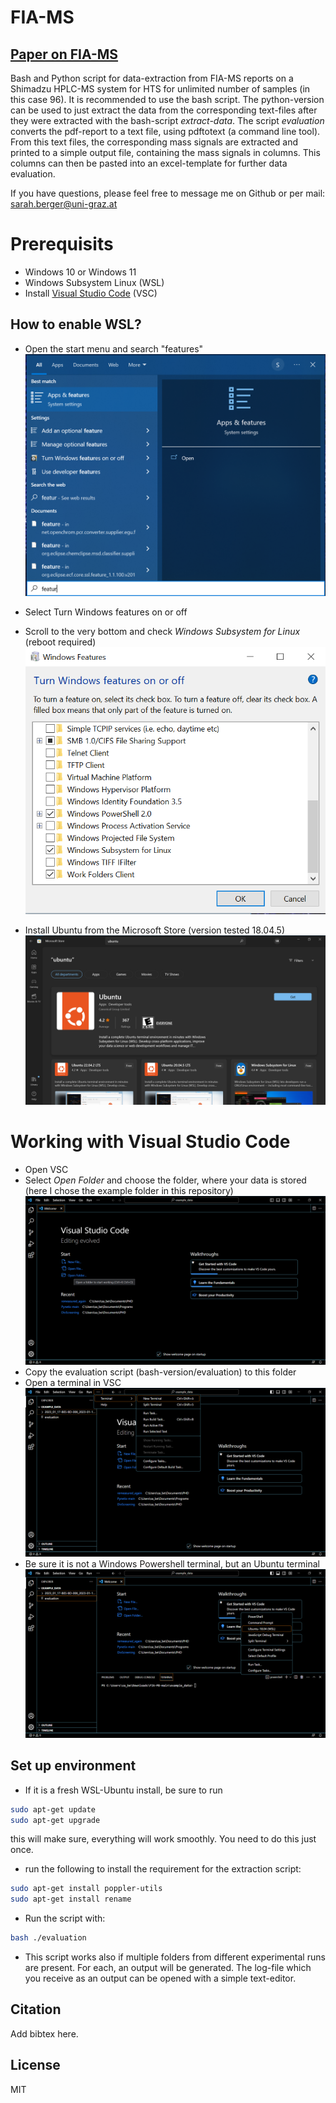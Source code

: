 # FIA-MS
## [Paper on FIA-MS](insertlinkhere)

Bash and Python script for data-extraction from FIA-MS reports on a Shimadzu HPLC-MS system for HTS for unlimited number of samples (in this case 96).
It is recommended to use the bash script. The python-version can be used to just extract the data from the corresponding text-files after they were extracted with the bash-script _extract-data_.
The script _evaluation_ converts the pdf-report to a text file, using pdftotext (a command line tool). From this text files, the corresponding mass signals are extracted and printed to a simple output file, containing the mass signals in columns. This columns can then be pasted into an excel-template for further data evaluation.

If you have questions, please feel free to message me on Github or per mail: [sarah.berger@uni-graz.at](sarah.berger@uni-graz.at)

# Prerequisits

* Windows 10 or Windows 11
* Windows Subsystem Linux (WSL)
* Install [Visual Studio Code](https://code.visualstudio.com/) (VSC)

## How to enable WSL?

* Open the start menu and search "features"
![Search features](visualizations/windows_features.png)

* Select Turn Windows features on or off
* Scroll to the very bottom and check _Windows Subsystem for Linux_ (reboot required)
![Tick box](visualizations/enable_WSL.png)
* Install Ubuntu from the Microsoft Store (version tested 18.04.5)
![Install Ubuntu](visualizations/install_ubuntu.png)



# Working with Visual Studio Code

* Open VSC
* Select _Open Folder_ and choose the folder, where your data is stored (here I chose the example folder in this repository)
![Select Folder](visualizations/select_folder_VSC.png)
* Copy the evaluation script (bash-version/evaluation) to this folder
* Open a terminal in VSC
![Open Terminal](visualizations/open_terminal_VSC.png)
* Be sure it is not a Windows Powershell terminal, but an Ubuntu terminal
![Ubuntu Terminal](visualizations/open_WSL_in_VSC.png)

## Set up environment
* If it is a fresh WSL-Ubuntu install, be sure to run
~~~bash
sudo apt-get update
sudo apt-get upgrade
~~~
  this will make sure, everything will work smoothly. You need to do this just once.
* run the following to install the requirement for the extraction script:
~~~bash
sudo apt-get install poppler-utils
sudo apt-get install rename
~~~
* Run the script with:
~~~bash
bash ./evaluation
~~~
* This script works also if multiple folders from different experimental runs are present. For each, an output will be generated.
The log-file which you receive as an output can be opened with a simple text-editor.

## Citation
Add bibtex here.

## License
MIT
